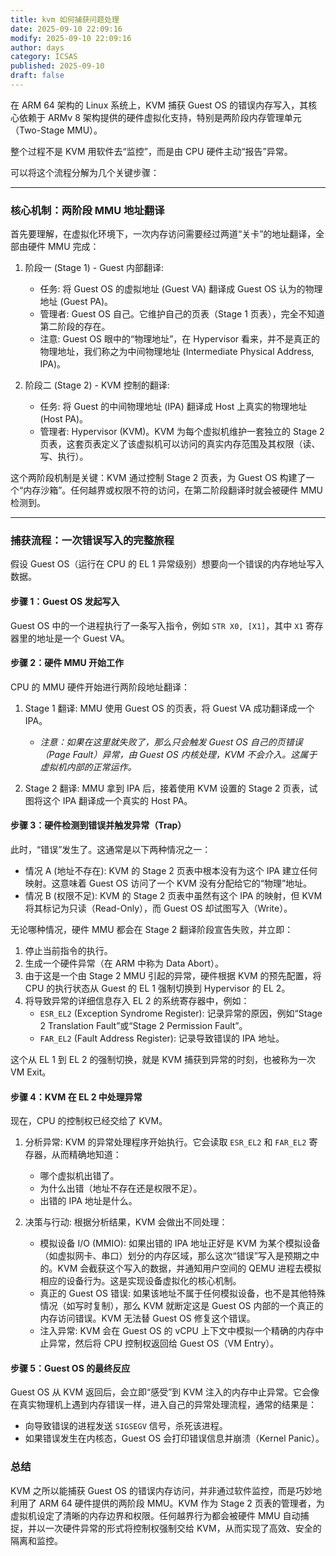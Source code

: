 ```yaml
---
title: kvm 如何捕获问题处理
date: 2025-09-10 22:09:16
modify: 2025-09-10 22:09:16
author: days
category: ICSAS
published: 2025-09-10
draft: false
---
```


在 ARM 64 架构的 Linux 系统上，KVM 捕获 Guest OS 的错误内存写入，其核心依赖于 ARMv 8 架构提供的硬件虚拟化支持，特别是两阶段内存管理单元（Two-Stage MMU）。

整个过程不是 KVM 用软件去“监控”，而是由 CPU 硬件主动“报告”异常。

可以将这个流程分解为几个关键步骤：

-----

### 核心机制：两阶段 MMU 地址翻译

首先要理解，在虚拟化环境下，一次内存访问需要经过两道“关卡”的地址翻译，全部由硬件 MMU 完成：

1.  阶段一 (Stage 1) - Guest 内部翻译:

      * 任务: 将 Guest OS 的虚拟地址 (Guest VA) 翻译成 Guest OS 认为的物理地址 (Guest PA)。
      * 管理者: Guest OS 自己。它维护自己的页表（Stage 1 页表），完全不知道第二阶段的存在。
      * 注意: Guest OS 眼中的“物理地址”，在 Hypervisor 看来，并不是真正的物理地址，我们称之为中间物理地址 (Intermediate Physical Address, IPA)。

2.  阶段二 (Stage 2) - KVM 控制的翻译:

      * 任务: 将 Guest 的中间物理地址 (IPA) 翻译成 Host 上真实的物理地址 (Host PA)。
      * 管理者: Hypervisor (KVM)。KVM 为每个虚拟机维护一套独立的 Stage 2 页表，这套页表定义了该虚拟机可以访问的真实内存范围及其权限（读、写、执行）。

这个两阶段机制是关键：KVM 通过控制 Stage 2 页表，为 Guest OS 构建了一个“内存沙箱”。任何越界或权限不符的访问，在第二阶段翻译时就会被硬件 MMU 检测到。

-----

### 捕获流程：一次错误写入的完整旅程

假设 Guest OS（运行在 CPU 的 EL 1 异常级别）想要向一个错误的内存地址写入数据。

#### 步骤 1：Guest OS 发起写入

Guest OS 中的一个进程执行了一条写入指令，例如 `STR X0, [X1]`，其中 `X1` 寄存器里的地址是一个 Guest VA。

#### 步骤 2：硬件 MMU 开始工作

CPU 的 MMU 硬件开始进行两阶段地址翻译：

1.  Stage 1 翻译: MMU 使用 Guest OS 的页表，将 Guest VA 成功翻译成一个 IPA。

      * *注意：如果在这里就失败了，那么只会触发 Guest OS 自己的页错误（Page Fault）异常，由 Guest OS 内核处理，KVM 不会介入。这属于虚拟机内部的正常运作。*

2.  Stage 2 翻译: MMU 拿到 IPA 后，接着使用 KVM 设置的 Stage 2 页表，试图将这个 IPA 翻译成一个真实的 Host PA。

#### 步骤 3：硬件检测到错误并触发异常（Trap）

此时，“错误”发生了。这通常是以下两种情况之一：

  * 情况 A (地址不存在): KVM 的 Stage 2 页表中根本没有为这个 IPA 建立任何映射。这意味着 Guest OS 访问了一个 KVM 没有分配给它的“物理”地址。
  * 情况 B (权限不足): KVM 的 Stage 2 页表中虽然有这个 IPA 的映射，但 KVM 将其标记为只读（Read-Only），而 Guest OS 却试图写入（Write）。

无论哪种情况，硬件 MMU 都会在 Stage 2 翻译阶段宣告失败，并立即：

1.  停止当前指令的执行。
2.  生成一个硬件异常（在 ARM 中称为 Data Abort）。
3.  由于这是一个由 Stage 2 MMU 引起的异常，硬件根据 KVM 的预先配置，将 CPU 的执行状态从 Guest 的 EL 1 强制切换到 Hypervisor 的 EL 2。
4.  将导致异常的详细信息存入 EL 2 的系统寄存器中，例如：
      * `ESR_EL2` (Exception Syndrome Register): 记录异常的原因，例如“Stage 2 Translation Fault”或“Stage 2 Permission Fault”。
      * `FAR_EL2` (Fault Address Register): 记录导致错误的 IPA 地址。

这个从 EL 1 到 EL 2 的强制切换，就是 KVM 捕获到异常的时刻，也被称为一次 VM Exit。

#### 步骤 4：KVM 在 EL 2 中处理异常

现在，CPU 的控制权已经交给了 KVM。

1.  分析异常: KVM 的异常处理程序开始执行。它会读取 `ESR_EL2` 和 `FAR_EL2` 寄存器，从而精确地知道：

      * 哪个虚拟机出错了。
      * 为什么出错（地址不存在还是权限不足）。
      * 出错的 IPA 地址是什么。

2.  决策与行动: 根据分析结果，KVM 会做出不同处理：

      * 模拟设备 I/O (MMIO): 如果出错的 IPA 地址正好是 KVM 为某个模拟设备（如虚拟网卡、串口）划分的内存区域，那么这次“错误”写入是预期之中的。KVM 会截获这个写入的数据，并通知用户空间的 QEMU 进程去模拟相应的设备行为。这是实现设备虚拟化的核心机制。
      * 真正的 Guest OS 错误: 如果该地址不属于任何模拟设备，也不是其他特殊情况（如写时复制），那么 KVM 就断定这是 Guest OS 内部的一个真正的内存访问错误。KVM 无法替 Guest OS 修复这个错误。
      * 注入异常: KVM 会在 Guest OS 的 vCPU 上下文中模拟一个精确的内存中止异常，然后将 CPU 控制权返回给 Guest OS（VM Entry）。

#### 步骤 5：Guest OS 的最终反应

Guest OS 从 KVM 返回后，会立即“感受”到 KVM 注入的内存中止异常。它会像在真实物理机上遇到内存错误一样，进入自己的异常处理流程，通常的结果是：

  * 向导致错误的进程发送 `SIGSEGV` 信号，杀死该进程。
  * 如果错误发生在内核态，Guest OS 会打印错误信息并崩溃（Kernel Panic）。

### 总结

KVM 之所以能捕获 Guest OS 的错误内存访问，并非通过软件监控，而是巧妙地利用了 ARM 64 硬件提供的两阶段 MMU。KVM 作为 Stage 2 页表的管理者，为虚拟机设定了清晰的内存边界和权限。任何越界行为都会被硬件 MMU 自动捕捉，并以一次硬件异常的形式将控制权强制交给 KVM，从而实现了高效、安全的隔离和监控。